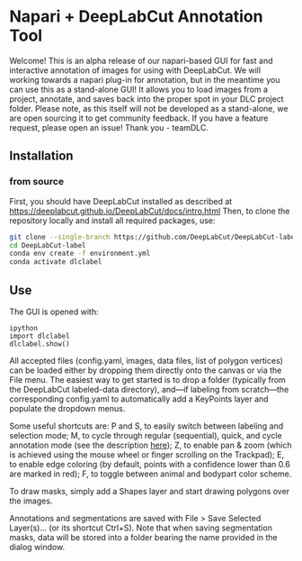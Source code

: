 # Napari + DeepLabCut Annotation Tool

Welcome! This is an alpha release of our napari-based GUI for fast and interactive annotation of images for using with DeepLabCut. We will working towards a napari plug-in for annotation, but in the meantime you can use this as a stand-alone GUI! It allows you to load images from a project, annotate, and saves back into the proper spot in your DLC project folder. Please note, as this itself will not be developed as a stand-alone, we are open sourcing it to get community feedback. If you have a feature request, please open an issue! Thank you - teamDLC.


## Installation
### from source


First, you should have DeepLabCut installed as described at https://deeplabcut.github.io/DeepLabCut/docs/intro.html
Then, to clone the repository locally and install all required packages, use:
```sh
git clone --single-branch https://github.com/DeepLabCut/DeepLabCut-label.git
cd DeepLabCut-label
conda env create -f environment.yml
conda activate dlclabel
```

## Use

The GUI is opened with:
```
ipython
import dlclabel
dlclabel.show()
```
All accepted files (config.yaml, images, data files, list of polygon vertices) can be loaded 
either by dropping them directly onto the canvas or via the File menu.
The easiest way to get started is to drop a folder (typically from the DeepLabCut
labeled-data directory), and—if labeling from scratch—the corresponding config.yaml
to automatically add a KeyPoints layer and populate the dropdown menus.

Some useful shortcuts are:
P and S, to easily switch between labeling and selection mode;
M, to cycle through regular (sequential), quick, and cycle annotation mode (see the description [here](https://github.com/jeylau/DeepLabCut-label/blob/ee71b0e15018228c98db3b88769e8a8f4e2c0454/dlclabel/layers.py#L9-L19));
Z, to enable pan & zoom (which is achieved using the mouse wheel or finger scrolling on the Trackpad);
E, to enable edge coloring (by default, points with a confidence lower than 0.6 are marked
in red); F, to toggle between animal and bodypart color scheme. 

To draw masks, simply add a Shapes layer and start drawing polygons over the images.

Annotations and segmentations are saved with File > Save Selected Layer(s)...
(or its shortcut Ctrl+S). Note that when saving segmentation masks, data will be stored into
a folder bearing the name provided in the dialog window.
